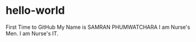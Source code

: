 # hello-world
First Time to GitHub
My Name is SAMRAN PHUMWATCHARA
I am Nurse's Men.
I am Nurse's IT.
